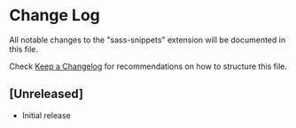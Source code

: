 # Change Log

All notable changes to the "sass-snippets" extension will be documented in this file.

Check [Keep a Changelog](http://keepachangelog.com/) for recommendations on how to structure this file.

## [Unreleased]

- Initial release